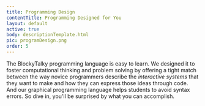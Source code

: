 ```yaml
---
title: Programming Design
contentTitle: Programming Designed for You
layout: default
active: true
body: descriptionTemplate.html
pic: programDesign.png
order: 5
---
```

The BlockyTalky programming language is easy to learn. We designed it to foster computational thinking and problem solving by offering a tight match between the way novice programmers describe the <i>interactive systems</i> that they want to make and how they can express those ideas through code.
And our graphical programming language helps students to avoid syntax errors. So dive in, you'll be surprised by what you can accomplish.
